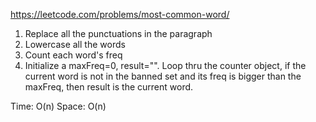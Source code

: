https://leetcode.com/problems/most-common-word/

1. Replace all the punctuations in the paragraph
2. Lowercase all the words
3. Count each word's freq
4. Initialize a maxFreq=0, result="". Loop thru the counter object, if the current word is not in the banned set and its freq is bigger than the maxFreq, then result is the current word.

Time: O(n)
Space: O(n)
